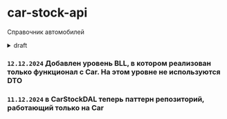 # car-stock-api
Справочник автомобилей

<details>
	<summary> draft </summary>
не будем использовать unit of work. для каждой модели будет создаваться свой интерфейс репозитория и сервисы
после реализации остальных моделей до api, добавить там маппинг. вернуться к блл, добавить там функции
перенести дто в api

убрала диспоус от греха подальше

1. управление количеством автомобилей
2. маркинг как недоступных 
3. круд
	при добавлении нужно проверять есть ли по этому айди объект из справочника

</details>

### `12.12.2024` Добавлен уровень BLL, в котором реализован только функционал с Car. На этом уровне не используются DTO

### `11.12.2024` в CarStockDAL теперь паттерн репозиторий, работающий только на Car 

